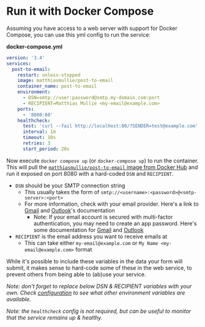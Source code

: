 # Run it with Docker Compose

Assuming you have access to a web server with support for Docker Compose, you can use this yml config to run the service:

**docker-compose.yml**

```yaml
version: '3.4'
services:
  post-to-email:
    restart: unless-stopped
    image: matthiasmullie/post-to-email
    container_name: post-to-email
    environment:
      - DSN=smtp://user:password@smtp.my-domain.com:port
      - RECIPIENT=Matthias Mullie <my-email@example.com>
    ports:
      - '8080:80'
    healthcheck:
      test: 'curl --fail http://localhost:80/?SENDER=test@example.com'
      interval: 1m
      timeout: 10s
      retries: 3
      start_period: 20s
```

Now execute `docker compose up` (or `docker-compose up`) to run the container. This will pull the [`matthiasmullie/post-to-email` image from Docker Hub](https://hub.docker.com/r/matthiasmullie/post-to-email) and run it exposed on port 8080 with a hard-coded `DSN` and `RECIPIENT`.

- `DSN` should be your SMTP connection string
    - This usually takes the form of `smtp://<username>:<password>@<smtp-server>:<port>`
    - For more information, check with your email provider. Here's a link to [Gmail](https://support.google.com/mail/answer/7126229?hl=en#zippy=%2Cstep-change-smtp-other-settings-in-your-email-client) and [Outlook](https://support.microsoft.com/en-us/office/pop-imap-and-smtp-settings-8361e398-8af4-4e97-b147-6c6c4ac95353)'s documentation
        - Note: If your email account is secured with multi-factor authentication, you may need to create an app password. Here's some documentation for [Gmail](https://support.google.com/accounts/answer/185833?hl=en) and [Outlook](https://support.microsoft.com/en-us/account-billing/manage-app-passwords-for-two-step-verification-d6dc8c6d-4bf7-4851-ad95-6d07799387e9)
- `RECIPIENT` is the email address you want to receive emails at
    - This can take either `my-email@example.com` or `My Name <my-email@example.com>` format

While it's possible to include these variables in the data your form will submit, it makes sense to hard-code some of these in the web service, to prevent others from being able to (ab)use your service.

*Note: don't forget to replace below DSN & RECIPIENT variables with your own. Check [configuration](../README.md#configuration) to see what other environment variables are available.*

*Note: the `healthcheck` config is not required, but can be useful to monitor that the service remains up & healthy.*
